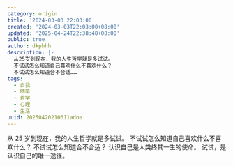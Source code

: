 ```yaml
---
category: origin
title: '2024-03-03 22:03:00'
created: '2024-03-03T22:03:00+08:00'
updated: '2025-04-24T22:38:48+08:00'
public: true
author: dkphhh
description: |-
  从25岁到现在，我的人生哲学就是多试试。
  不试试怎么知道自己喜欢什么不喜欢什么？
  不试试怎么知道合不合适……
tags:
  - 自我
  - 随笔
  - 哲学
  - 心理
  - 生活
uuid: 20250420210611adoe
---
```


从 25 岁到现在，我的人生哲学就是多试试。
不试试怎么知道自己喜欢什么不喜欢什么？
不试试怎么知道合不合适？
认识自己是人类终其一生的使命。
试试，是认识自己的唯一途径。

